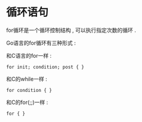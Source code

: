 # 循环语句

for循环是一个循环控制结构 , 可以执行指定次数的循环 . 

Go语言的for循环有三种形式 : 

和C语言的for一样 : 

```
for init; condition; post { }
```

和C的while一样 : 

```
for condition { }
```

和C的for\(;;\)一样 : 

```
for { }
```



